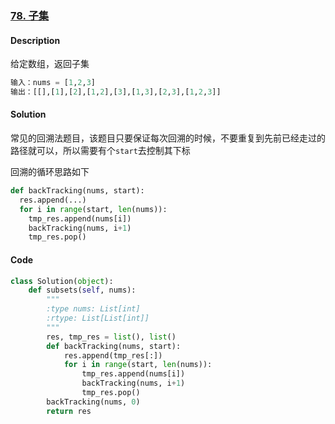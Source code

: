 ### [78. 子集](https://leetcode-cn.com/problems/subsets/)

#### Description

给定数组，返回子集

```python
输入：nums = [1,2,3]
输出：[[],[1],[2],[1,2],[3],[1,3],[2,3],[1,2,3]]
```



#### Solution

常见的回溯法题目，该题目只要保证每次回溯的时候，不要重复到先前已经走过的路径就可以，所以需要有个`start`去控制其下标

回溯的循环思路如下

```python
def backTracking(nums, start):
  res.append(...)
  for i in range(start, len(nums)):
    tmp_res.append(nums[i])
    backTracking(nums, i+1)
    tmp_res.pop()
```



#### Code

```python
class Solution(object):
    def subsets(self, nums):
        """
        :type nums: List[int]
        :rtype: List[List[int]]
        """
        res, tmp_res = list(), list()
        def backTracking(nums, start):
            res.append(tmp_res[:])
            for i in range(start, len(nums)):
                tmp_res.append(nums[i])
                backTracking(nums, i+1)
                tmp_res.pop()
        backTracking(nums, 0)
        return res 
```

